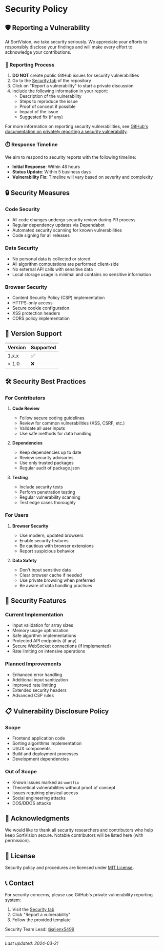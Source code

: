 # Security Policy

## 🛡️ Reporting a Vulnerability

At SortVision, we take security seriously. We appreciate your efforts to responsibly disclose your findings and will make every effort to acknowledge your contributions.

### 📝 Reporting Process

1. **DO NOT** create public GitHub issues for security vulnerabilities
2. Go to the [Security tab](https://github.com/alienx5499/SortVision/security) of the repository
3. Click on "Report a vulnerability" to start a private discussion
4. Include the following information in your report:
   - Description of the vulnerability
   - Steps to reproduce the issue
   - Proof of concept if possible
   - Impact of the issue
   - Suggested fix (if any)

For more information on reporting security vulnerabilities, see [GitHub's documentation on privately reporting a security vulnerability](https://docs.github.com/en/code-security/security-advisories/guidance-on-reporting-and-writing/privately-reporting-a-security-vulnerability).

### ⏱️ Response Timeline

We aim to respond to security reports with the following timeline:

- **Initial Response**: Within 48 hours
- **Status Update**: Within 5 business days
- **Vulnerability Fix**: Timeline will vary based on severity and complexity

## 🔒 Security Measures

### Code Security
- All code changes undergo security review during PR process
- Regular dependency updates via Dependabot
- Automated security scanning for known vulnerabilities
- Code signing for all releases

### Data Security
- No personal data is collected or stored
- All algorithm computations are performed client-side
- No external API calls with sensitive data
- Local storage usage is minimal and contains no sensitive information

### Browser Security
- Content Security Policy (CSP) implementation
- HTTPS-only access
- Secure cookie configuration
- XSS protection headers
- CORS policy implementation

## 🔄 Version Support

| Version | Supported          |
| ------- | ------------------ |
| 1.x.x   | :white_check_mark: |
| < 1.0   | :x:                |

## 🛠️ Security Best Practices

### For Contributors
1. **Code Review**
   - Follow secure coding guidelines
   - Review for common vulnerabilities (XSS, CSRF, etc.)
   - Validate all user inputs
   - Use safe methods for data handling

2. **Dependencies**
   - Keep dependencies up to date
   - Review security advisories
   - Use only trusted packages
   - Regular audit of package.json

3. **Testing**
   - Include security tests
   - Perform penetration testing
   - Regular vulnerability scanning
   - Test edge cases thoroughly

### For Users
1. **Browser Security**
   - Use modern, updated browsers
   - Enable security features
   - Be cautious with browser extensions
   - Report suspicious behavior

2. **Data Safety**
   - Don't input sensitive data
   - Clear browser cache if needed
   - Use private browsing when preferred
   - Be aware of data handling practices

## 🔐 Security Features

### Current Implementation
- Input validation for array sizes
- Memory usage optimization
- Safe algorithm implementations
- Protected API endpoints (if any)
- Secure WebSocket connections (if implemented)
- Rate limiting on intensive operations

### Planned Improvements
- Enhanced error handling
- Additional input sanitization
- Improved rate limiting
- Extended security headers
- Advanced CSP rules

## 📋 Vulnerability Disclosure Policy

### Scope
- Frontend application code
- Sorting algorithms implementation
- UI/UX components
- Build and deployment processes
- Development dependencies

### Out of Scope
- Known issues marked as `wontfix`
- Theoretical vulnerabilities without proof of concept
- Issues requiring physical access
- Social engineering attacks
- DOS/DDOS attacks

## 🤝 Acknowledgments

We would like to thank all security researchers and contributors who help keep SortVision secure. Notable contributors will be listed here (with permission).

## 📜 License

Security policy and procedures are licensed under [MIT License](LICENSE).

## 📞 Contact

For security concerns, please use GitHub's private vulnerability reporting system:
1. Visit the [Security tab](https://github.com/alienx5499/SortVision/security)
2. Click "Report a vulnerability"
3. Follow the provided template

Security Team Lead: [@alienx5499](https://github.com/alienx5499)

---

*Last updated: 2024-03-21* 